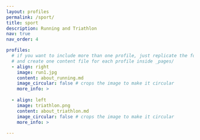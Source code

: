 ```yaml
---
layout: profiles
permalink: /sport/
title: sport
description: Running and Triathlon
nav: true
nav_order: 4

profiles:
  # if you want to include more than one profile, just replicate the following block
  # and create one content file for each profile inside _pages/
  - align: right
    image: run1.jpg
    content: about_running.md
    image_circular: false # crops the image to make it circular
    more_info: >
     
  - align: left
    image: triathlon.png
    content: about_triathlon.md
    image_circular: false # crops the image to make it circular
    more_info: >
     
---
```


